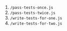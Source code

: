1. `/pass-tests-once.js`
2. `/pass-tests-twice.js`
3. `/write-tests-for-one.js`
4. `/write-tests-for-two.js`
